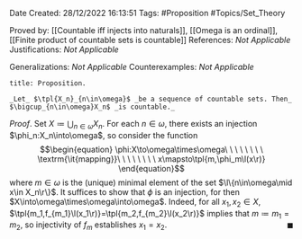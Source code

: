<div class="topSpace"></div>

Date Created: 28/12/2022 16:13:51
Tags: #Proposition #Topics/Set_Theory

Proved by: [[Countable iff injects into naturals]], [[Omega is an ordinal]], [[Finite product of countable sets is countable]]
References: _Not Applicable_
Justifications: _Not Applicable_

Generalizations: _Not Applicable_
Counterexamples: _Not Applicable_

``` ad-Proposition
title: Proposition.

_Let_ $\tpl{X_n}_{n\in\omega}$ _be a sequence of countable sets. Then_ $\bigcup_{n\in\omega}X_n$ _is countable._

```

_Proof_. Set $X\coloneqq\bigcup_{n\in\omega}X_n$. For each $n\in\omega$, there exists an injection $\phi_n:X_n\into\omega$, so consider the function
$$\begin{equation}
    \phi:X\to\omega\times\omega\ \ \ \ \ \ \ \ \textrm{\it{mapping}}\ \ \ \ \ \ \ \ x\mapsto\tpl{m,\phi_m\l(x\r)}
\end{equation}$$
where $m\in\omega$ is the (unique) minimal element of the set $\l\{n\in\omega\mid x\in X_n\r\}$. It suffices to show that $\phi$ is an injection, for then $X\into\omega\times\omega\into\omega$. Indeed, for all $x_1,x_2\in X$, $\tpl{m_1,f_{m_1}\l(x_1\r)}=\tpl{m_2,f_{m_2}\l(x_2\r)}$ implies that $m\coloneqq m_1=m_2$, so injectivity of $f_m$ establishes $x_1=x_2$.<span style="float:right;">$\blacksquare$</span>
